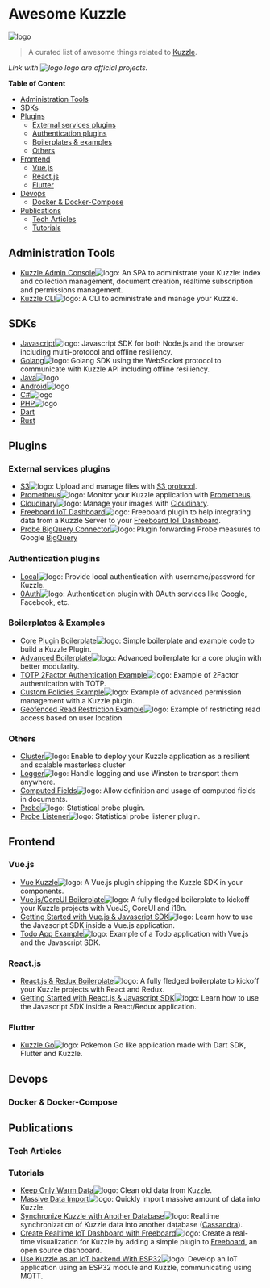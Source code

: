 # Awesome Kuzzle

![logo](https://kuzzle.io/static/public/images/logo_black.png)

> A curated list of awesome things related to [Kuzzle](https://github.com/kuzzleio/kuzzle).

*Link with ![logo](https://raw.githubusercontent.com/kuzzleio/awesome-kuzzle/master/img/logo_black-25x16.png) logo are official projects.*

**Table of Content**

- [Administration Tools](#administration-tools)
- [SDKs](#sdks)
- [Plugins](#plugins)
  - [External services plugins](#external-services-plugins)
  - [Authentication plugins](#authentication-plugins)
  - [Boilerplates & examples](#boilerplates--examples)
  - [Others](#others)
- [Frontend](#frontend)
  - [Vue.js](#vuejs)
  - [React.js](#reactjs)
  - [Flutter](#flutter)
- [Devops](#devops)
  - [Docker & Docker-Compose](#docker--docker-compose)
- [Publications](#publications)
  - [Tech Articles](#tech-articles)
  - [Tutorials](#tutorials)

## Administration Tools

- [Kuzzle Admin Console](https://github.com/kuzzleio/kuzzle-admin-console)![logo](https://raw.githubusercontent.com/kuzzleio/awesome-kuzzle/master/img/logo_black-25x8.png): An SPA to administrate your Kuzzle: index and collection management, document creation, realtime subscription and permissions management.
- [Kuzzle CLI](https://github.com/kuzzleio/kuzzle-cli)![logo](https://raw.githubusercontent.com/kuzzleio/awesome-kuzzle/master/img/logo_black-25x8.png): A CLI to administrate and manage your Kuzzle.

## SDKs

- [Javascript](https://github.com/kuzzleio/sdk-javascript)![logo](https://raw.githubusercontent.com/kuzzleio/awesome-kuzzle/master/img/logo_black-25x8.png): Javascript SDK for both Node.js and the browser including multi-protocol and offline resiliency.
- [Golang](https://github.com/kuzzleio/sdk-go)![logo](https://raw.githubusercontent.com/kuzzleio/awesome-kuzzle/master/img/logo_black-25x8.png): Golang SDK using the WebSocket protocol to communicate with Kuzzle API including offline resiliency.
- [Java](https://github.com/kuzzleio/sdk-java)![logo](https://raw.githubusercontent.com/kuzzleio/awesome-kuzzle/master/img/logo_black-25x8.png)
- [Android](https://github.com/kuzzleio/sdk-android)![logo](https://raw.githubusercontent.com/kuzzleio/awesome-kuzzle/master/img/logo_black-25x8.png)
- [C#](https://github.com/kuzzleio/sdk-csharp)![logo](https://raw.githubusercontent.com/kuzzleio/awesome-kuzzle/master/img/logo_black-25x8.png)
- [PHP](https://github.com/kuzzleio/sdk-php)![logo](https://raw.githubusercontent.com/kuzzleio/awesome-kuzzle/master/img/logo_black-25x8.png)
- [Dart](https://github.com/prijindal/kuzzle_dart)
- [Rust](https://github.com/alexandrebouthinon/kuzzle-sdk-rust)

## Plugins

### External services plugins
- [S3](https://github.com/kuzzleio/kuzzle-plugin-s3)![logo](https://raw.githubusercontent.com/kuzzleio/awesome-kuzzle/master/img/logo_black-25x8.png): Upload and manage files with [S3 protocol](https://help.servmask.com/knowledgebase/list-of-s3-compatible-storage-providers/).
- [Prometheus](https://github.com/kuzzleio/kuzzle-plugin-prometheus)![logo](https://raw.githubusercontent.com/kuzzleio/awesome-kuzzle/master/img/logo_black-25x8.png): Monitor your Kuzzle application with [Prometheus](https://prometheus.io).
- [Cloudinary](https://github.com/kuzzleio/kuzzle-plugin-cloudinary)![logo](https://raw.githubusercontent.com/kuzzleio/awesome-kuzzle/master/img/logo_black-25x8.png): Manage your images with [Cloudinary](https://cloudinary.com).
- [Freeboard IoT Dashboard](https://github.com/kuzzleio/kuzzle-freeboard-plugin)![logo](https://raw.githubusercontent.com/kuzzleio/awesome-kuzzle/master/img/logo_black-25x8.png): Freeboard plugin to help integrating data from a Kuzzle Server to your [Freeboard IoT Dashboard](https://freeboard.io).
- [Probe BigQuery Connector](https://github.com/kuzzleio/kdc-bigquery-connector)![logo](https://raw.githubusercontent.com/kuzzleio/awesome-kuzzle/master/img/logo_black-25x8.png): Plugin forwarding Probe measures to Google [BigQuery](https://cloud.google.com/bigquery/) 

### Authentication plugins
- [Local](https://github.com/kuzzleio/kuzzle-plugin-auth-passport-local)![logo](https://raw.githubusercontent.com/kuzzleio/awesome-kuzzle/master/img/logo_black-25x8.png): Provide local authentication with username/password for Kuzzle.
- [0Auth](https://github.com/kuzzleio/kuzzle-plugin-auth-passport-oauth)![logo](https://raw.githubusercontent.com/kuzzleio/awesome-kuzzle/master/img/logo_black-25x8.png): Authentication plugin with 0Auth services like Google, Facebook, etc.

### Boilerplates & Examples
- [Core Plugin Boilerplate](https://github.com/kuzzleio/kuzzle-core-plugin-boilerplate)![logo](https://raw.githubusercontent.com/kuzzleio/awesome-kuzzle/master/img/logo_black-25x8.png): Simple boilerplate and example code to build a Kuzzle Plugin. 
- [Advanced Boilerplate](https://github.com/kuzzleio/kuzzle-plugin-advanced-boilerplate)![logo](https://raw.githubusercontent.com/kuzzleio/awesome-kuzzle/master/img/logo_black-25x8.png): Advanced boilerplate for a core plugin with better modularity.
- [TOTP 2Factor Authentication Example](https://github.com/kuzzleio/kuzzle-plugin-auth-totp)![logo](https://raw.githubusercontent.com/kuzzleio/awesome-kuzzle/master/img/logo_black-25x8.png): Example of 2Factor authentication with TOTP.
- [Custom Policies Example](https://github.com/kuzzleio/kuzzle-plugin-sample-custom-policies)![logo](https://raw.githubusercontent.com/kuzzleio/awesome-kuzzle/master/img/logo_black-25x8.png): Example of advanced permission management with a Kuzzle plugin.
- [Geofenced Read Restriction Example](https://github.com/kuzzleio/kuzzle-plugin-sample-user-location-policies)![logo](https://raw.githubusercontent.com/kuzzleio/awesome-kuzzle/master/img/logo_black-25x8.png): Example of restricting read access based on user location 

### Others
- [Cluster](https://github.com/kuzzleio/kuzzle-plugin-cluster)![logo](https://raw.githubusercontent.com/kuzzleio/awesome-kuzzle/master/img/logo_black-25x8.png): Enable to deploy your Kuzzle application as a resilient and scalable masterless cluster
- [Logger](https://github.com/kuzzleio/kuzzle-plugin-logger)![logo](https://raw.githubusercontent.com/kuzzleio/awesome-kuzzle/master/img/logo_black-25x8.png): Handle logging and use Winston to transport them anywhere.
- [Computed Fields](https://github.com/kuzzleio/computed-fields-plugin)![logo](https://raw.githubusercontent.com/kuzzleio/awesome-kuzzle/master/img/logo_black-25x8.png): Allow definition and usage of computed fields in documents.
- [Probe](https://github.com/kuzzleio/kuzzle-plugin-probe)![logo](https://raw.githubusercontent.com/kuzzleio/awesome-kuzzle/master/img/logo_black-25x8.png): Statistical probe plugin.
- [Probe Listener](https://github.com/kuzzleio/kuzzle-plugin-probe-listener)![logo](https://raw.githubusercontent.com/kuzzleio/awesome-kuzzle/master/img/logo_black-25x8.png): Statistical probe listener plugin.

## Frontend 

### Vue.js

- [Vue Kuzzle](https://github.com/kuzzleio/vue-kuzzle)![logo](https://raw.githubusercontent.com/kuzzleio/awesome-kuzzle/master/img/logo_black-25x8.png): A Vue.js plugin shipping the Kuzzle SDK in your components.
- [Vue.js/CoreUI Boilerplate](https://github.com/kuzzleio/kuzzle-vuejs-coreui-boilerplate)![logo](https://raw.githubusercontent.com/kuzzleio/awesome-kuzzle/master/img/logo_black-25x8.png): A fully fledged boilerplate to kickoff your Kuzzle projects with VueJS, CoreUI and i18n.
- [Getting Started with Vue.js & Javascript SDK](https://docs.kuzzle.io/sdk/js/6/getting-started/vuejs/standalone/)![logo](https://raw.githubusercontent.com/kuzzleio/awesome-kuzzle/master/img/logo_black-25x8.png): Learn how to use the Javascript SDK inside a Vue.js application.
- [Todo App Example](https://github.com/kuzzleio/kuzzle-how-to/tree/master/todo-MVC-Kuzzle-VueJS)![logo](https://raw.githubusercontent.com/kuzzleio/awesome-kuzzle/master/img/logo_black-25x8.png): Example of a Todo application with Vue.js and the Javascript SDK.

### React.js

- [React.js & Redux Boilerplate](https://github.com/kuzzleio/kuzzle-react-redux-boilerplate)![logo](https://raw.githubusercontent.com/kuzzleio/awesome-kuzzle/master/img/logo_black-25x8.png): A fully fledged boilerplate to kickoff your Kuzzle projects with React and Redux.
- [Getting Started with React.js & Javascript SDK](https://docs.kuzzle.io/sdk/js/6/getting-started/react/with-redux/)![logo](https://raw.githubusercontent.com/kuzzleio/awesome-kuzzle/master/img/logo_black-25x8.png): Learn how to use the Javascript SDK inside a React/Redux application.

### Flutter

- [Kuzzle Go](https://github.com/kuzzleio/flutter-demo)![logo](https://raw.githubusercontent.com/kuzzleio/awesome-kuzzle/master/img/logo_black-25x8.png): Pokemon Go like application made with Dart SDK, Flutter and Kuzzle.

## Devops

### Docker & Docker-Compose

## Publications

### Tech Articles

### Tutorials

- [Keep Only Warm Data](https://github.com/kuzzleio/kuzzle-how-to/tree/master/keep-only-warm-data)![logo](https://raw.githubusercontent.com/kuzzleio/awesome-kuzzle/master/img/logo_black-25x8.png): Clean old data from Kuzzle.
- [Massive Data Import](https://github.com/kuzzleio/kuzzle-how-to/tree/master/massive-data-import)![logo](https://raw.githubusercontent.com/kuzzleio/awesome-kuzzle/master/img/logo_black-25x8.png): Quickly import massive amount of data into Kuzzle.
- [Synchronize Kuzzle with Another Database](https://github.com/kuzzleio/kuzzle-how-to/tree/master/sync-data-to-another-database)![logo](https://raw.githubusercontent.com/kuzzleio/awesome-kuzzle/master/img/logo_black-25x8.png): Realtime synchronization of Kuzzle data into another database ([Cassandra](https://cassandra.apache.org)).
- [Create Realtime IoT Dashboard with Freeboard](https://github.com/kuzzleio/kuzzle-how-to/tree/master/monitor-iot-data-with-freeboard)![logo](https://raw.githubusercontent.com/kuzzleio/awesome-kuzzle/master/img/logo_black-25x8.png): Create a real-time visualization for Kuzzle by adding a simple plugin to [Freeboard](https://freeboard.io), an open source dashboard.
- [Use Kuzzle as an IoT backend With ESP32](https://docs.kuzzle.io/how-to/1/kuzzle-esp32/)![logo](https://raw.githubusercontent.com/kuzzleio/awesome-kuzzle/master/img/logo_black-25x8.png): Develop an IoT application using an ESP32 module and Kuzzle, communicating using MQTT.